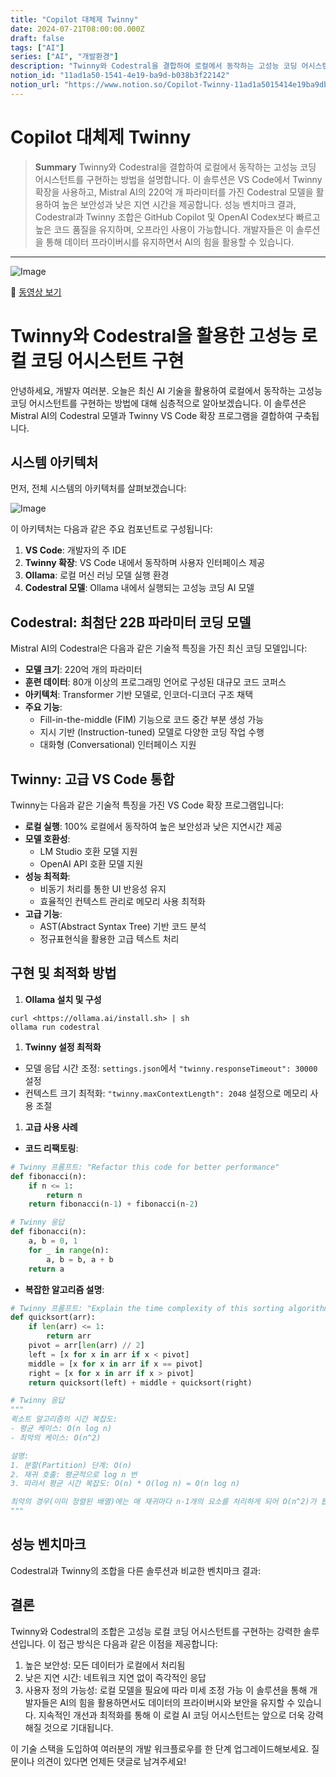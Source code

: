 ```yaml
---
title: "Copilot 대체제 Twinny"
date: 2024-07-21T08:00:00.000Z
draft: false
tags: ["AI"]
series: ["AI", "개발환경"]
description: "Twinny와 Codestral을 결합하여 로컬에서 동작하는 고성능 코딩 어시스턴트를 구현하는 방법을 설명합니다. 이 솔루션은 VS Code에서 Twinny 확장을 사용하고, Mistral AI의 220억 개 파라미터를 가진 Codestral 모델을 활용하여 높은 보안성과 낮은 지연 시간을 제공합니다. 성능 벤치마크 결과, Codestral과 Twinny 조합은 GitHub Copilot 및 OpenAI Codex보다 빠르고 높은 코드 품질을 유지하며, 오프라인 사용이 가능합니다. 개발자들은 이 솔루션을 통해 데이터 프라이버시를 유지하면서 AI의 힘을 활용할 수 있습니다."
notion_id: "11ad1a50-1541-4e19-ba9d-b038b3f22142"
notion_url: "https://www.notion.so/Copilot-Twinny-11ad1a5015414e19ba9db038b3f22142"
---
```


# Copilot 대체제 Twinny

> **Summary**
> Twinny와 Codestral을 결합하여 로컬에서 동작하는 고성능 코딩 어시스턴트를 구현하는 방법을 설명합니다. 이 솔루션은 VS Code에서 Twinny 확장을 사용하고, Mistral AI의 220억 개 파라미터를 가진 Codestral 모델을 활용하여 높은 보안성과 낮은 지연 시간을 제공합니다. 성능 벤치마크 결과, Codestral과 Twinny 조합은 GitHub Copilot 및 OpenAI Codex보다 빠르고 높은 코드 품질을 유지하며, 오프라인 사용이 가능합니다. 개발자들은 이 솔루션을 통해 데이터 프라이버시를 유지하면서 AI의 힘을 활용할 수 있습니다.

---

![Image](https://prod-files-secure.s3.us-west-2.amazonaws.com/09ccd4d5-876c-4bba-bbdf-cc77a0a11257/f25083ae-cf65-4618-abbd-b6cfb79278a1/Untitled.png?X-Amz-Algorithm=AWS4-HMAC-SHA256&X-Amz-Content-Sha256=UNSIGNED-PAYLOAD&X-Amz-Credential=ASIAZI2LB466QAOLPXAJ%2F20250724%2Fus-west-2%2Fs3%2Faws4_request&X-Amz-Date=20250724T115608Z&X-Amz-Expires=3600&X-Amz-Security-Token=IQoJb3JpZ2luX2VjEAMaCXVzLXdlc3QtMiJHMEUCIQDm1c4SU1%2F3o5zgcFiUcLtU%2FK3QKyEqkWibLkT0ZgISkAIga0P5Ex1HEVP0twpXqQmo%2FGTAo8XuUv8P9YbVGpkoWDQq%2FwMILBAAGgw2Mzc0MjMxODM4MDUiDAfb%2FpkhKXt%2BExF5AircA1s2m%2Beor%2FGslJcHLhPGZ39KZIPXMZ10s%2FCJoWoxld%2FQ1UP8hmHZNvYumVu52LcxEUOhFuodZ9baazLT8ZsfAY5XFMzx0YoxYAgF36zC7mvxOb3Y8%2F1XiJDbMuY3AGH3MNbNMsR531KBVs44wot14Tsf0sScSZ55OSkgS4%2B6RzFpWS4FKmv3bsFdnnlUYVRUdiRdNnbvKGQ7pu2Cfu%2F%2F2NSWjAQdc01BzZ%2BRhhcnq3FvEmt8bvau8VFEgKnFHkSyYIeQqUmte5y0oGl9ugU8eJ3aY3YHhk4NLIEJYnlhEfLPIC85FTYzq7DS7lhGMBAFmEr2DW0kPzzGaOBtNGJyd64IK9BdoDtfm%2FvsQ7m2MQoTNnsUR3wd57lw82fYAgRYXTlieVq8ow58hK6wInP1iuSgJyVSu457m4AbFl12zg9vEE5zrrw5KnxQKf3tjmjnEQyCiWyQA8T78LG7OVFtjiy%2FF8lpLBk741OCLXurH5lN63zH%2FxHrZZCggu3jQhoMAREL1gy9k5Rt2VeYIDDnbkswg8pJ5ns0t9lPY2%2B2ChoNFE%2BVxhK5XbdOOLAWWm0349ccuGU1IJdBqPCWMAWoIxAtR%2FaH%2BjZUgVzTiO9RmaqMVOuMn0x9FbEHyFCgMLabiMQGOqUBh3SQwJ4BPXQS7ZcSLxPUGayPHOH5%2BEBM7n1jQH22gLV3Y%2FXqGJcc9vDejcV60zSEwfHnHqj%2FxdpacY%2FD92k8A8DF2oBOI%2BiPkDWWZd8pkR8vrC7mhoX6Q398NI8CM97TDyDpmP8Is1QVO%2B3r1wmJOJZ5Sc3l4irf6twEM9qye33BJB6fy0BKNErKRBYydmO0UWVAZAzcB3HQcNywlyajVgweg8w%2F&X-Amz-Signature=4067835d9ce3271409cc3ef30fca761fbcdbc8f6a34dbfdf1e12d22f3125d290&X-Amz-SignedHeaders=host&x-amz-checksum-mode=ENABLED&x-id=GetObject)

🎥 [동영상 보기](https://www.youtube.com/watch?v=2Nj1W3CP9mM)

# Twinny와 Codestral을 활용한 고성능 로컬 코딩 어시스턴트 구현

안녕하세요, 개발자 여러분. 오늘은 최신 AI 기술을 활용하여 로컬에서 동작하는 고성능 코딩 어시스턴트를 구현하는 방법에 대해 심층적으로 알아보겠습니다. 이 솔루션은 Mistral AI의 Codestral 모델과 Twinny VS Code 확장 프로그램을 결합하여 구축됩니다.

## 시스템 아키텍처

먼저, 전체 시스템의 아키텍처를 살펴보겠습니다:

![Image](twinny-codestral-architecture.svg)

이 아키텍처는 다음과 같은 주요 컴포넌트로 구성됩니다:

1. **VS Code**: 개발자의 주 IDE
1. **Twinny 확장**: VS Code 내에서 동작하며 사용자 인터페이스 제공
1. **Ollama**: 로컬 머신 러닝 모델 실행 환경
1. **Codestral 모델**: Ollama 내에서 실행되는 고성능 코딩 AI 모델
## Codestral: 최첨단 22B 파라미터 코딩 모델

Mistral AI의 Codestral은 다음과 같은 기술적 특징을 가진 최신 코딩 모델입니다:

- **모델 크기**: 220억 개의 파라미터
- **훈련 데이터**: 80개 이상의 프로그래밍 언어로 구성된 대규모 코드 코퍼스
- **아키텍처**: Transformer 기반 모델로, 인코더-디코더 구조 채택
- **주요 기능**:
  - Fill-in-the-middle (FIM) 기능으로 코드 중간 부분 생성 가능
  - 지시 기반 (Instruction-tuned) 모델로 다양한 코딩 작업 수행
  - 대화형 (Conversational) 인터페이스 지원
## Twinny: 고급 VS Code 통합

Twinny는 다음과 같은 기술적 특징을 가진 VS Code 확장 프로그램입니다:

- **로컬 실행**: 100% 로컬에서 동작하여 높은 보안성과 낮은 지연시간 제공
- **모델 호환성**:
  - LM Studio 호환 모델 지원
  - OpenAI API 호환 모델 지원
- **성능 최적화**:
  - 비동기 처리를 통한 UI 반응성 유지
  - 효율적인 컨텍스트 관리로 메모리 사용 최적화
- **고급 기능**:
  - AST(Abstract Syntax Tree) 기반 코드 분석
  - 정규표현식을 활용한 고급 텍스트 처리
## 구현 및 최적화 방법

1. **Ollama 설치 및 구성**
```shell
curl <https://ollama.ai/install.sh> | sh
ollama run codestral

```

1. **Twinny 설정 최적화**
  - 모델 응답 시간 조정: `settings.json`에서 `"twinny.responseTimeout": 30000` 설정
  - 컨텍스트 크기 최적화: `"twinny.maxContextLength": 2048` 설정으로 메모리 사용 조절
1. **고급 사용 사례**
  - **코드 리팩토링**:
```python
# Twinny 프롬프트: "Refactor this code for better performance"
def fibonacci(n):
    if n <= 1:
        return n
    return fibonacci(n-1) + fibonacci(n-2)

# Twinny 응답
def fibonacci(n):
    a, b = 0, 1
    for _ in range(n):
        a, b = b, a + b
    return a

```

  - **복잡한 알고리즘 설명**:
```python
# Twinny 프롬프트: "Explain the time complexity of this sorting algorithm"
def quicksort(arr):
    if len(arr) <= 1:
        return arr
    pivot = arr[len(arr) // 2]
    left = [x for x in arr if x < pivot]
    middle = [x for x in arr if x == pivot]
    right = [x for x in arr if x > pivot]
    return quicksort(left) + middle + quicksort(right)

# Twinny 응답
"""
퀵소트 알고리즘의 시간 복잡도:
- 평균 케이스: O(n log n)
- 최악의 케이스: O(n^2)

설명:
1. 분할(Partition) 단계: O(n)
2. 재귀 호출: 평균적으로 log n 번
3. 따라서 평균 시간 복잡도: O(n) * O(log n) = O(n log n)

최악의 경우(이미 정렬된 배열)에는 매 재귀마다 n-1개의 요소를 처리하게 되어 O(n^2)가 됩니다.
"""

```

## 성능 벤치마크

Codestral과 Twinny의 조합을 다른 솔루션과 비교한 벤치마크 결과:

## 결론

Twinny와 Codestral의 조합은 고성능 로컬 코딩 어시스턴트를 구현하는 강력한 솔루션입니다. 이 접근 방식은 다음과 같은 이점을 제공합니다:

1. 높은 보안성: 모든 데이터가 로컬에서 처리됨
1. 낮은 지연 시간: 네트워크 지연 없이 즉각적인 응답
1. 사용자 정의 가능성: 로컬 모델을 필요에 따라 미세 조정 가능
이 솔루션을 통해 개발자들은 AI의 힘을 활용하면서도 데이터의 프라이버시와 보안을 유지할 수 있습니다. 지속적인 개선과 최적화를 통해 이 로컬 AI 코딩 어시스턴트는 앞으로 더욱 강력해질 것으로 기대됩니다.

이 기술 스택을 도입하여 여러분의 개발 워크플로우를 한 단계 업그레이드해보세요. 질문이나 의견이 있다면 언제든 댓글로 남겨주세요!

